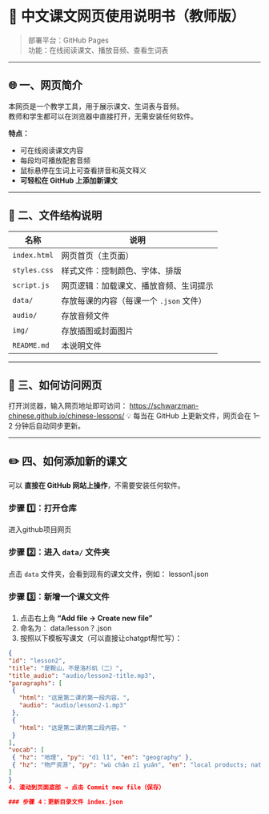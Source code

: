 # 📘 中文课文网页使用说明书（教师版）

> 部署平台：GitHub Pages  
> 功能：在线阅读课文、播放音频、查看生词表  

---

## 🌐 一、网页简介

本网页是一个教学工具，用于展示课文、生词表与音频。  
教师和学生都可以在浏览器中直接打开，无需安装任何软件。

**特点：**
- 可在线阅读课文内容  
- 每段均可播放配套音频  
- 鼠标悬停在生词上可查看拼音和英文释义  
- **可轻松在 GitHub 上添加新课文** 

---

## 📂 二、文件结构说明

| 名称 | 说明 |
|------|------|
| `index.html` | 网页首页（主页面） |
| `styles.css` | 样式文件：控制颜色、字体、排版 |
| `script.js` | 网页逻辑：加载课文、播放音频、生词提示 |
| `data/` | 存放每课的内容（每课一个 `.json` 文件） |
| `audio/` | 存放音频文件 |
| `img/` | 存放插图或封面图片 |
| `README.md` | 本说明文件 |

---

## 🧭 三、如何访问网页

打开浏览器，输入网页地址即可访问：
https://schwarzman-chinese.github.io/chinese-lessons/
💡 每当在 GitHub 上更新文件，网页会在 1–2 分钟后自动同步更新。

---

## ✏️ 四、如何添加新的课文

可以 **直接在 GitHub 网站上操作**，不需要安装任何软件。

### 步骤 1️⃣：打开仓库
进入github项目网页

### 步骤 2️⃣：进入 `data/` 文件夹
点击 `data` 文件夹，会看到现有的课文文件，例如：
lesson1.json

### 步骤 3️⃣：新增一个课文文件
1. 点击右上角 **“Add file → Create new file”**  
2. 命名为：
data/lesson？.json
3. 按照以下模板写课文（可以直接让chatgpt帮忙写）：

```json
{
"id": "lesson2",
"title": "是鞍山，不是洛杉矶（二）",
"title_audio": "audio/lesson2-title.mp3",
"paragraphs": [
 {
   "html": "这是第二课的第一段内容。",
   "audio": "audio/lesson2-1.mp3"
 },
 {
   "html": "这是第二课的第二段内容。"
 }
],
"vocab": [
 { "hz": "地理", "py": "dì lǐ", "en": "geography" },
 { "hz": "物产资源", "py": "wù chǎn zī yuán", "en": "local products; natural resources" }
]
}
4. 滚动到页面底部 → 点击 Commit new file（保存）

### 步骤 4：更新目录文件 index.json
